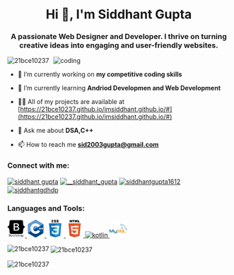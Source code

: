 <h1 align="center">Hi 👋, I'm Siddhant Gupta</h1>
<h3 align="center">A passionate Web Designer and Developer. I thrive on turning creative ideas into engaging and user-friendly websites.</h3>

<img align="right" alt="coding" width="400" src="https://cdn.dribbble.com/users/720825/screenshots/3253310/slim-jim-_dribbble_-_800x600_.gif">




<p align="left"> <img src="https://komarev.com/ghpvc/?username=21bce10237&label=Profile%20views&color=0e75b6&style=flat" alt="21bce10237" /> </p>

- 🔭 I’m currently working on **my competitive coding skills**

- 🌱 I’m currently learning **Andriod Developmen and Web Development**

- 👨‍💻 All of my projects are available at [https://21bce10237.github.io/imsiddhant.github.io/#](https://21bce10237.github.io/imsiddhant.github.io/#)

- 💬 Ask me about **DSA,C++**

- 📫 How to reach me **sid2003gupta@gmail.com**

<h3 align="left">Connect with me:</h3>
<p align="left">
<a href="https://linkedin.com/in/siddhant gupta" target="blank"><img align="center" src="https://raw.githubusercontent.com/rahuldkjain/github-profile-readme-generator/master/src/images/icons/Social/linked-in-alt.svg" alt="siddhant gupta" height="30" width="40" /></a>
<a href="https://instagram.com/__siddhant_gupta" target="blank"><img align="center" src="https://raw.githubusercontent.com/rahuldkjain/github-profile-readme-generator/master/src/images/icons/Social/instagram.svg" alt="__siddhant_gupta" height="30" width="40" /></a>
<a href="https://www.leetcode.com/siddhantgupta1612" target="blank"><img align="center" src="https://raw.githubusercontent.com/rahuldkjain/github-profile-readme-generator/master/src/images/icons/Social/leet-code.svg" alt="siddhantgupta1612" height="30" width="40" /></a>
<a href="https://auth.geeksforgeeks.org/user/siddhantgdhdp" target="blank"><img align="center" src="https://raw.githubusercontent.com/rahuldkjain/github-profile-readme-generator/master/src/images/icons/Social/geeks-for-geeks.svg" alt="siddhantgdhdp" height="30" width="40" /></a>
</p>

<h3 align="left">Languages and Tools:</h3>
<p align="left"> <a href="https://getbootstrap.com" target="_blank" rel="noreferrer"> <img src="https://raw.githubusercontent.com/devicons/devicon/master/icons/bootstrap/bootstrap-plain-wordmark.svg" alt="bootstrap" width="40" height="40"/> </a> <a href="https://www.w3schools.com/cpp/" target="_blank" rel="noreferrer"> <img src="https://raw.githubusercontent.com/devicons/devicon/master/icons/cplusplus/cplusplus-original.svg" alt="cplusplus" width="40" height="40"/> </a> <a href="https://www.w3schools.com/css/" target="_blank" rel="noreferrer"> <img src="https://raw.githubusercontent.com/devicons/devicon/master/icons/css3/css3-original-wordmark.svg" alt="css3" width="40" height="40"/> </a> <a href="https://www.w3.org/html/" target="_blank" rel="noreferrer"> <img src="https://raw.githubusercontent.com/devicons/devicon/master/icons/html5/html5-original-wordmark.svg" alt="html5" width="40" height="40"/> </a> <a href="https://kotlinlang.org" target="_blank" rel="noreferrer"> <img src="https://www.vectorlogo.zone/logos/kotlinlang/kotlinlang-icon.svg" alt="kotlin" width="40" height="40"/> </a> <a href="https://www.mysql.com/" target="_blank" rel="noreferrer"> <img src="https://raw.githubusercontent.com/devicons/devicon/master/icons/mysql/mysql-original-wordmark.svg" alt="mysql" width="40" height="40"/> </a> </p>

<p><img align="left" src="https://github-readme-stats.vercel.app/api/top-langs?username=21bce10237&show_icons=true&locale=en&layout=compact" alt="21bce10237" /></p>

<p>&nbsp;<img align="center" src="https://github-readme-stats.vercel.app/api?username=21bce10237&show_icons=true&locale=en" alt="21bce10237" /></p>

<p><img align="center" src="https://github-readme-streak-stats.herokuapp.com/?user=21bce10237&" alt="21bce10237" /></p>

